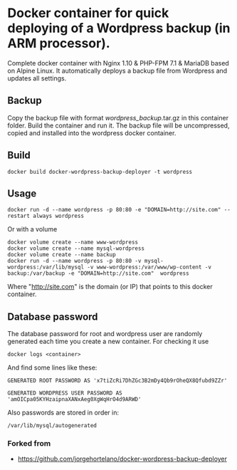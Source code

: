 # Docker container for quick deploying of a Wordpress backup (in ARM processor).

Complete docker container with Nginx 1.10 & PHP-FPM 7.1 & MariaDB based on Alpine Linux.
It automatically deploys a backup file from Wordpress and updates all settings.

## Backup
Copy the backup file with format <name>_wordpress_backup_<date>.tar.gz in this container folder. Build the container and run it. The backup file will be uncompressed, copied and installed into the wordpress docker container. 

## Build

    docker build docker-wordpress-backup-deployer -t wordpress

## Usage

    docker run -d --name wordpress -p 80:80 -e "DOMAIN=http://site.com" --restart always wordpress
    
Or with a volume

    docker volume create --name www-wordpress
    docker volume create --name mysql-wordpress    
    docker volume create --name backup
    docker run -d --name wordpress -p 80:80 -v mysql-wordpress:/var/lib/mysql -v www-wordpress:/var/www/wp-content -v backup:/var/backup -e "DOMAIN=http://site.com"  wordpress
    
Where "http://site.com" is the domain (or IP) that points to this docker container. 
    
## Database password
The database password for root and wordpress user are randomly generated each time you create a new container. For checking it use

    docker logs <container>

And find some lines like these:

    GENERATED ROOT PASSWORD AS 'x7tiZcRi7DhZGc3B2mDy4Qb9rOheQX8Qfubd9ZZr'
    
    GENERATED WORDPRESS USER PASSWORD AS 'amOICpa05KYHzaipnaXANxAeg0XgWqHrO4d9ARWD'
    
Also passwords are stored in order in:
    
    /var/lib/mysql/autogenerated

### Forked from
* https://github.com/jorgehortelano/docker-wordpress-backup-deployer


